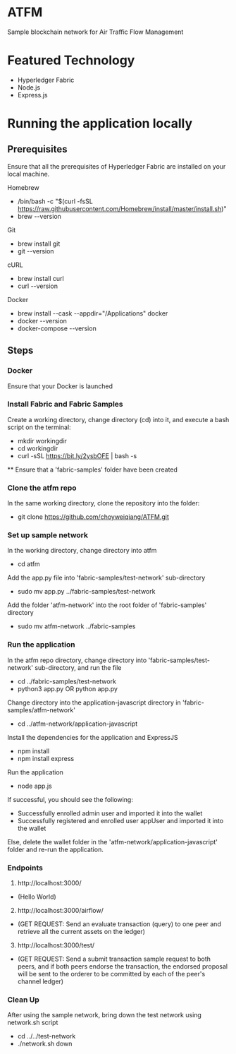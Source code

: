 # ATFM
Sample blockchain network for Air Traffic Flow Management

# Featured Technology
- Hyperledger Fabric
- Node.js
- Express.js

# Running the application locally

## Prerequisites
Ensure that all the prerequisites of Hyperledger Fabric are installed on your local machine.

Homebrew
- /bin/bash -c "$(curl -fsSL https://raw.githubusercontent.com/Homebrew/install/master/install.sh)"
- brew --version

Git
- brew install git
- git --version

cURL
- brew install curl
- curl --version

Docker
- brew install --cask --appdir="/Applications" docker
- docker --version
- docker-compose --version

## Steps
### Docker
Ensure that your Docker is launched

### Install Fabric and Fabric Samples
Create a working directory, change directory (cd) into it, and execute a bash script on the terminal:
- mkdir workingdir
- cd workingdir
- curl -sSL https://bit.ly/2ysbOFE | bash -s

** Ensure that a 'fabric-samples' folder have been created

### Clone the atfm repo
In the same working directory, clone the repository into the folder:
- git clone https://github.com/choyweiqiang/ATFM.git

### Set up sample network
In the working directory, change directory into atfm
- cd atfm

Add the app.py file into 'fabric-samples/test-network' sub-directory
- sudo mv app.py ../fabric-samples/test-network

Add the folder 'atfm-network' into the root folder of 'fabric-samples' directory
- sudo mv atfm-network ../fabric-samples

### Run the application
In the atfm repo directory, change directory into 'fabric-samples/test-network' sub-directory, and run the file
- cd ../fabric-samples/test-network
- python3 app.py OR python app.py

Change directory into the application-javascript directory in 'fabric-samples/atfm-network'
- cd ../atfm-network/application-javascript

Install the dependencies for the application and ExpressJS
- npm install
- npm install express

Run the application
- node app.js

If successful, you should see the following:
- Successfully enrolled admin user and imported it into the wallet
- Successfully registered and enrolled user appUser and imported it into the wallet

Else, delete the wallet folder in the 'atfm-network/application-javascript' folder and re-run the application.

### Endpoints
1. http://localhost:3000/ 
- (Hello World)
2. http://localhost:3000/airflow/ 
- (GET REQUEST: Send an evaluate transaction (query) to one peer and retrieve all the current assets on the ledger)
3. http://localhost:3000/test/
- (GET REQUEST: Send a submit transaction sample request to both peers, and if both peers endorse the transaction, the endorsed proposal will be sent to the orderer to be committed by each of the peer's channel ledger)

### Clean Up
After using the sample network, bring down the test network using network.sh script
- cd ../../test-network
- ./network.sh down
